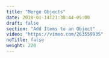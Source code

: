 ```yaml
---
title: "Merge Objects"
date: 2018-01-14T21:38:44-05:00
draft: false
section: "Add Items to an Object"
video: "https://vimeo.com/263559935"
noTitle: false
weight: 220
---
```


